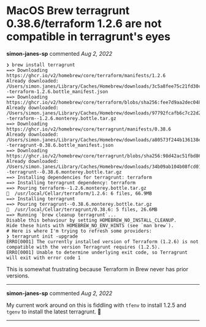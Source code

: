 # MacOS Brew terragrunt 0.38.6/terraform 1.2.6 are not compatible in terragrunt's eyes

**simon-janes-sp** commented *Aug 2, 2022*

```
❯ brew install terragrunt
==> Downloading https://ghcr.io/v2/homebrew/core/terraform/manifests/1.2.6
Already downloaded: /Users/simon.janes/Library/Caches/Homebrew/downloads/3c5a8fee75c21fd30c2734728810ae9bec1858421592edcaaaeb6aeb2c26ca37--terraform-1.2.6.bottle_manifest.json
==> Downloading https://ghcr.io/v2/homebrew/core/terraform/blobs/sha256:fee7d9aa2dec048298d529ce53e5ef776adaeff2b183d60bf45f60550d85626b
Already downloaded: /Users/simon.janes/Library/Caches/Homebrew/downloads/97792fcafb6c7c22d2efb7e811fb16de830a085fbc4f9a1c301baff70a29f79e--terraform--1.2.6.monterey.bottle.tar.gz
==> Downloading https://ghcr.io/v2/homebrew/core/terragrunt/manifests/0.38.6
Already downloaded: /Users/simon.janes/Library/Caches/Homebrew/downloads/a80573f244b136138ed1be04ff265fe01d7c07337e5d0ebcefc0622983de4ba8--terragrunt-0.38.6.bottle_manifest.json
==> Downloading https://ghcr.io/v2/homebrew/core/terragrunt/blobs/sha256:98d42ac51fbd86906aa2b3978739fc498b711dbdec2c92dc06a1f7b2a6799440
Already downloaded: /Users/simon.janes/Library/Caches/Homebrew/downloads/34b09ab104b08fcd015f030e6d055b224cba296b1c2067c243fe4fa259e6c90e--terragrunt--0.38.6.monterey.bottle.tar.gz
==> Installing dependencies for terragrunt: terraform
==> Installing terragrunt dependency: terraform
==> Pouring terraform--1.2.6.monterey.bottle.tar.gz
🍺  /usr/local/Cellar/terraform/1.2.6: 6 files, 66.9MB
==> Installing terragrunt
==> Pouring terragrunt--0.38.6.monterey.bottle.tar.gz
🍺  /usr/local/Cellar/terragrunt/0.38.6: 5 files, 26.6MB
==> Running `brew cleanup terragrunt`...
Disable this behaviour by setting HOMEBREW_NO_INSTALL_CLEANUP.
Hide these hints with HOMEBREW_NO_ENV_HINTS (see `man brew`).
# Here is where I'm trying to refresh some providers:
❯ terragrunt init -upgrade
ERRO[0001] The currently installed version of Terraform (1.2.6) is not compatible with the version Terragrunt requires (1.2.5). 
ERRO[0001] Unable to determine underlying exit code, so Terragrunt will exit with error code 1 
```

This is somewhat frustrating because Terraform in Brew never has prior versions.
<br />
***


**simon-janes-sp** commented *Aug 2, 2022*

My current work around on this is fiddling with `tfenv` to install 1.2.5 and `tgenv` to install the latest terragrunt. 📓 
***

